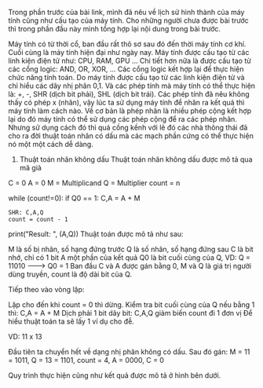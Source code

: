 Trong phần trước của bài link, mình đã nêu về lịch sử hình thành của máy tính cũng như cấu tạo của máy tính. Cho những người chưa được bài trước thì trong phần đầu này mình tổng hợp lại nội dung trong bài trước.

Máy tính có từ thời cổ, ban đầu rất thô sơ sau đó đến thời máy tính cơ khí. Cuối cùng là máy tính hiện đại như ngày nay.
Máy tính được cấu tạo từ các linh kiện điện tử như: CPU, RAM, GPU ... Chi tiết hơn nữa là được cấu tạo từ các cổng logic: AND, OR, XOR, ...
Các cổng logic kết hợp lại để thực hiện chức năng tính toán.
Do máy tính được cấu tạo từ các linh kiện điện tử và chỉ hiểu các dãy nhị phân 0,1. Và các phép tính mà máy tính có thể thực hiện là: +, -, SHR (dịch bit phải), SHL (dịch bit trái). Các phép tính đã nêu không thấy có phép x (nhân), vậy lúc ta sử dụng máy tính để nhân ra kết quả thì máy tính làm cách nào. Về cơ bản là phép nhân là nhiều phép cộng kết hợp lại do đó máy tính có thể sử dụng các phép cộng để ra các phép nhân. Nhưng sử dụng cách đó thì quá cồng kềnh với lẽ đó các nhà thông thái đã cho ra đời thuật toán nhân có dấu mà các mạch phần cứng có thể thực hiện nó một một cách dễ dàng.

1. Thuật toán nhân không dấu
Thuật toán nhân không dấu được mô tả qua mã giả

C = 0
A = 0
M = Multiplicand
Q = Multiplier
count = n

while (count!=0):
    if Q0 == 1:
        C,A = A + M
        
    SHR: C,A,Q
    count = count - 1
    
print("Result: ", (A,Q))
Thuật toán được mô tả như sau:

M là số bị nhân, số hạng đứng trước
Q là số nhân, số hạng đứng sau
C là bit nhớ, chỉ có 1 bit
A một phần của kết quả
Q0 là bit cuối cùng của Q, VD: Q = 11010 ---> Q0 = 1
Ban đầu C và A được gán bằng 0, M và Q là giá trị người dùng truyền, count là độ dài bit của Q.

Tiếp theo vào vòng lặp:

Lặp cho đến khi count = 0 thì dừng.
Kiểm tra bit cuối cùng của Q nếu bằng 1 thì:
C,A = A + M
Dịch phải 1 bit dãy bit: C,A,Q
giảm biến count đi 1 đơn vị
Để hiểu thuật toán ta sẽ lấy 1 ví dụ cho đễ.

VD: 11 x 13

Đầu tiên ta chuyển hết về dạng nhị phân không có dấu. Sau đó gán: M = 11 = 1011, Q = 13 = 1101, count = 4, A = 0000, C = 0

Quy trình thực hiện cũng như kết quả được mô tả ở hình bên dưới.